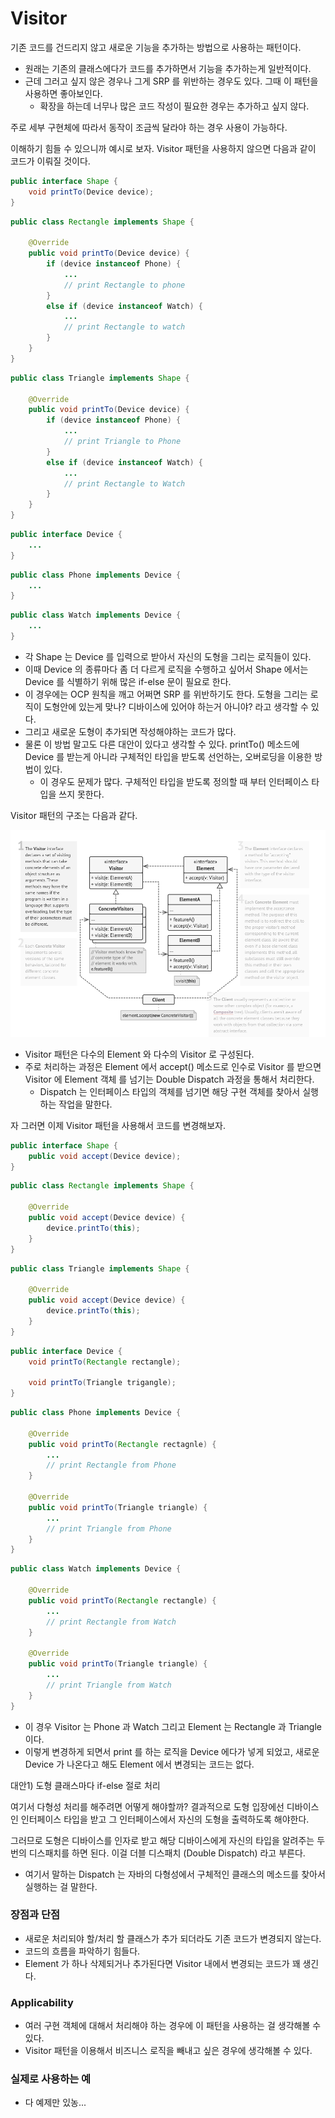 # Visitor 

기존 코드를 건드리지 않고 새로운 기능을 추가하는 방법으로 사용하는 패턴이다.

- 원래는 기존의 클래스에다가 코드를 추가하면서 기능을 추가하는게 일반적이다.
- 근데 그러고 싶지 않은 경우나 그게 SRP 를 위반하는 경우도 있다. 그때 이 패턴을 사용하면 좋아보인다.
    - 확장을 하는데 너무나 많은 코드 작성이 필요한 경우는 추가하고 싶지 않다.

주로 세부 구현체에 따라서 동작이 조금씩 달라야 하는 경우 사용이 가능하다. 

이해하기 힘들 수 있으니까 예시로 보자.  Visitor 패턴을 사용하지 않으면 다음과 같이 코드가 이뤄질 것이다.

```java
public interface Shape {
	void printTo(Device device); 
}
```

```java
public class Rectangle implements Shape {
	
	@Override
	public void printTo(Device device) {
		if (device instanceof Phone) {
			...
			// print Rectangle to phone
		} 
		else if (device instanceof Watch) {
			...
			// print Rectangle to watch 
		}
	}
}
```

```java
public class Triangle implements Shape {
	
	@Override
	public void printTo(Device device) {
		if (device instanceof Phone) {
			...
			// print Triangle to Phone		
		}
		else if (device instanceof Watch) {
			...
			// print Rectangle to Watch 
		}
	}
}
```

```java
public interface Device {
	...
}
```

```java
public class Phone implements Device {
	...
}
```

```java
public class Watch implements Device {
	...
}
```

- 각 Shape 는 Device 를 입력으로 받아서 자신의 도형을 그리는 로직들이 있다.
- 이때 Device 의 종류마다 좀 더 다르게 로직을 수행하고 싶어서 Shape 에서는 Device 를 식별하기 위해 많은 if-else 문이 필요로 한다.
- 이 경우에는 OCP 원칙을 깨고 어쩌면 SRP 를 위반하기도 한다. 도형을 그리는 로직이 도형안에 있는게 맞나? 디바이스에 있어야 하는거 아니야? 라고 생각할 수 있다.
- 그리고 새로운 도형이 추가되면 작성해야하는 코드가 많다.
- 물론 이 방법 말고도 다른 대안이 있다고 생각할 수 있다. printTo() 메소드에 Device 를 받는게 아니라 구체적인 타입을 받도록 선언하는, 오버로딩을 이용한 방법이 있다.
    - 이 경우도 문제가 많다. 구체적인 타입을 받도록 정의할 때 부터 인터페이스 타입을 쓰지 못한다.

Visitor 패턴의 구조는 다음과 같다.

![visitor](./images/visitor.png)

- Visitor 패턴은 다수의 Element 와 다수의 Visitor 로 구성된다.
- 주로 처리하는 과정은 Element 에서 accept() 메소드로 인수로 Visitor 를 받으면 Visitor 에  Element 객체 를 넘기는 Double Dispatch 과정을 통해서 처리한다.
    - Dispatch 는 인터페이스 타입의 객체를 넘기면 해당 구현 객체를 찾아서 실행하는 작업을 말한다.

자 그러면 이제 Visitor 패턴을 사용해서 코드를 변경해보자.

```java
public interface Shape {
	public void accept(Device device); 
}
```

```java
public class Rectangle implements Shape {
	
	@Override 
	public void accept(Device device) {
		device.printTo(this); 
	}
}
```

```java
public class Triangle implements Shape {

	@Override
	public void accept(Device device) {
		device.printTo(this); 
	}
}
```

```java
public interface Device {
	void printTo(Rectangle rectangle); 

	void printTo(Triangle trigangle); 
}
```

```java
public class Phone implements Device {
	
	@Override 
	public void printTo(Rectangle rectagnle) {
		...
		// print Rectangle from Phone 
	}

	@Override
	public void printTo(Triangle triangle) {
		...
		// print Triangle from Phone
	}
}
```

```java
public class Watch implements Device {

	@Override
	public void printTo(Rectangle rectangle) {
		...
		// print Rectangle from Watch
	}

	@Override
	public void printTo(Triangle triangle) {
		...
		// print Triangle from Watch 
	}
}
```

- 이 경우 Visitor 는 Phone 과 Watch 그리고 Element 는 Rectangle 과 Triangle 이다.
- 이렇게 변경하게 되면서 print 를 하는 로직을 Device 에다가 넣게 되었고, 새로운 Device 가 나온다고 해도 Element 에서 변경되는 코드는 없다.

대안1) 도형 클래스마다 if-else 절로 처리

여기서 다형성 처리를 해주려면 어떻게 해야할까? 결과적으로 도형 입장에선 디바이스인 인터페이스 타입을 받고 그 인터페이스에서 자신의 도형을 출력하도록 해야한다.

그러므로 도형은 디바이스를 인자로 받고 해당 디바이스에게 자신의 타입을 알려주는 두 번의 디스패치를 하면 된다. 이걸 더블 디스패치 (Double Dispatch) 라고 부른다.

- 여기서 말하는 Dispatch 는 자바의 다형성에서 구체적인 클래스의 메소드를 찾아서 실행하는 걸 말한다.

### 장점과 단점

- 새로운 처리되야 할/처리 할 클래스가 추가 되더라도 기존 코드가 변경되지 않는다.
- 코드의 흐름을 파악하기 힘들다.
- Element 가 하나 삭제되거나 추가된다면 Visitor 내에서 변경되는 코드가 꽤 생긴다.

### Applicability

- 여러 구현 객체에 대해서 처리해야 하는 경우에 이 패턴을 사용하는 걸 생각해볼 수 있다.
- Visitor 패턴을 이용해서 비즈니스 로직을 빼내고 싶은 경우에 생각해볼 수 있다.

### 실제로 사용하는 예

- 다 예제만 있농...
